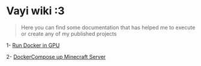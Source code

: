 # Vayi wiki :3
> Here you can find some documentation that has helped me to execute or create any of my published projects

1-  [Run Docker in GPU](https://github.com/Vayioleta/Wiki/blob/main/Run%20Docker%20in%20GPU.md "Run Docker in GPU")

2-  [DockerCompose up Minecraft Server]( https://github.com/Vayioleta/Docker-Minecraft-Server "Run Minecraft Server in docker")

